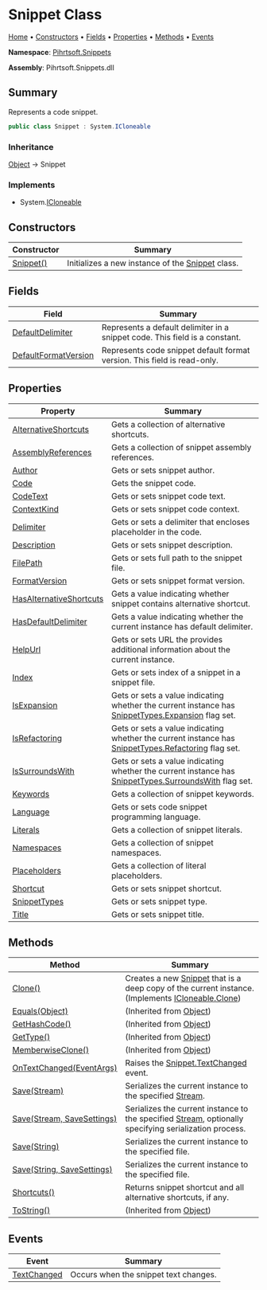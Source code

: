 # Snippet Class

[Home](../../../README.md) &#x2022; [Constructors](#constructors) &#x2022; [Fields](#fields) &#x2022; [Properties](#properties) &#x2022; [Methods](#methods) &#x2022; [Events](#events)

**Namespace**: [Pihrtsoft.Snippets](../README.md)

**Assembly**: Pihrtsoft\.Snippets\.dll

## Summary

Represents a code snippet\.

```csharp
public class Snippet : System.ICloneable
```

### Inheritance

[Object](https://docs.microsoft.com/en-us/dotnet/api/system.object) &#x2192; Snippet

### Implements

* System\.[ICloneable](https://docs.microsoft.com/en-us/dotnet/api/system.icloneable)

## Constructors

| Constructor | Summary |
| ----------- | ------- |
| [Snippet()](-ctor/README.md) | Initializes a new instance of the [Snippet](./README.md) class\. |

## Fields

| Field | Summary |
| ----- | ------- |
| [DefaultDelimiter](DefaultDelimiter/README.md) | Represents a default delimiter in a snippet code\. This field is a constant\. |
| [DefaultFormatVersion](DefaultFormatVersion/README.md) | Represents code snippet default format version\. This field is read\-only\. |

## Properties

| Property | Summary |
| -------- | ------- |
| [AlternativeShortcuts](AlternativeShortcuts/README.md) | Gets a collection of alternative shortcuts\. |
| [AssemblyReferences](AssemblyReferences/README.md) | Gets a collection of snippet assembly references\. |
| [Author](Author/README.md) | Gets or sets snippet author\. |
| [Code](Code/README.md) | Gets the snippet code\. |
| [CodeText](CodeText/README.md) | Gets or sets snippet code text\. |
| [ContextKind](ContextKind/README.md) | Gets or sets snippet code context\. |
| [Delimiter](Delimiter/README.md) | Gets or sets a delimiter that encloses placeholder in the code\. |
| [Description](Description/README.md) | Gets or sets snippet description\. |
| [FilePath](FilePath/README.md) | Gets or sets full path to the snippet file\. |
| [FormatVersion](FormatVersion/README.md) | Gets or sets snippet format version\. |
| [HasAlternativeShortcuts](HasAlternativeShortcuts/README.md) | Gets a value indicating whether snippet contains alternative shortcut\. |
| [HasDefaultDelimiter](HasDefaultDelimiter/README.md) | Gets a value indicating whether the current instance has default delimiter\. |
| [HelpUrl](HelpUrl/README.md) | Gets or sets URL the provides additional information about the current instance\. |
| [Index](Index/README.md) | Gets or sets index of a snippet in a snippet file\. |
| [IsExpansion](IsExpansion/README.md) | Gets or sets a value indicating whether the current instance has [SnippetTypes.Expansion](../SnippetTypes/Expansion/README.md) flag set\. |
| [IsRefactoring](IsRefactoring/README.md) | Gets or sets a value indicating whether the current instance has [SnippetTypes.Refactoring](../SnippetTypes/Refactoring/README.md) flag set\. |
| [IsSurroundsWith](IsSurroundsWith/README.md) | Gets or sets a value indicating whether the current instance has [SnippetTypes.SurroundsWith](../SnippetTypes/SurroundsWith/README.md) flag set\. |
| [Keywords](Keywords/README.md) | Gets a collection of snippet keywords\. |
| [Language](Language/README.md) | Gets or sets code snippet programming language\. |
| [Literals](Literals/README.md) | Gets a collection of snippet literals\. |
| [Namespaces](Namespaces/README.md) | Gets a collection of snippet namespaces\. |
| [Placeholders](Placeholders/README.md) | Gets a collection of literal placeholders\. |
| [Shortcut](Shortcut/README.md) | Gets or sets snippet shortcut\. |
| [SnippetTypes](SnippetTypes/README.md) | Gets or sets snippet type\. |
| [Title](Title/README.md) | Gets or sets snippet title\. |

## Methods

| Method | Summary |
| ------ | ------- |
| [Clone()](Clone/README.md) | Creates a new [Snippet](./README.md) that is a deep copy of the current instance\. \(Implements [ICloneable.Clone](https://docs.microsoft.com/en-us/dotnet/api/system.icloneable.clone)\) |
| [Equals(Object)](https://docs.microsoft.com/en-us/dotnet/api/system.object.equals) |  \(Inherited from [Object](https://docs.microsoft.com/en-us/dotnet/api/system.object)\) |
| [GetHashCode()](https://docs.microsoft.com/en-us/dotnet/api/system.object.gethashcode) |  \(Inherited from [Object](https://docs.microsoft.com/en-us/dotnet/api/system.object)\) |
| [GetType()](https://docs.microsoft.com/en-us/dotnet/api/system.object.gettype) |  \(Inherited from [Object](https://docs.microsoft.com/en-us/dotnet/api/system.object)\) |
| [MemberwiseClone()](https://docs.microsoft.com/en-us/dotnet/api/system.object.memberwiseclone) |  \(Inherited from [Object](https://docs.microsoft.com/en-us/dotnet/api/system.object)\) |
| [OnTextChanged(EventArgs)](OnTextChanged/README.md) | Raises the [Snippet.TextChanged](TextChanged/README.md) event\. |
| [Save(Stream)](Save/README.md#Pihrtsoft_Snippets_Snippet_Save_System_IO_Stream_) | Serializes the current instance to the specified [Stream](https://docs.microsoft.com/en-us/dotnet/api/system.io.stream)\. |
| [Save(Stream, SaveSettings)](Save/README.md#Pihrtsoft_Snippets_Snippet_Save_System_IO_Stream_Pihrtsoft_Snippets_SaveSettings_) | Serializes the current instance to the specified [Stream](https://docs.microsoft.com/en-us/dotnet/api/system.io.stream), optionally specifying serialization process\. |
| [Save(String)](Save/README.md#Pihrtsoft_Snippets_Snippet_Save_System_String_) | Serializes the current instance to the specified file\. |
| [Save(String, SaveSettings)](Save/README.md#Pihrtsoft_Snippets_Snippet_Save_System_String_Pihrtsoft_Snippets_SaveSettings_) | Serializes the current instance to the specified file\. |
| [Shortcuts()](Shortcuts/README.md) | Returns snippet shortcut and all alternative shortcuts, if any\. |
| [ToString()](https://docs.microsoft.com/en-us/dotnet/api/system.object.tostring) |  \(Inherited from [Object](https://docs.microsoft.com/en-us/dotnet/api/system.object)\) |

## Events

| Event | Summary |
| ----- | ------- |
| [TextChanged](TextChanged/README.md) | Occurs when the snippet text changes\. |

